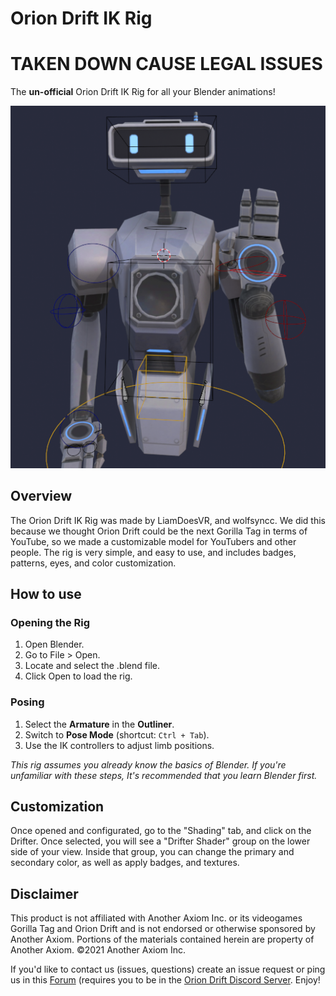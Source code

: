 # Orion Drift IK Rig
# TAKEN DOWN CAUSE LEGAL ISSUES
The **un-official** Orion Drift IK Rig for all your Blender animations!

![Preview of the model](https://raw.githubusercontent.com/liamdoesvr/OrionDriftIKRig/refs/heads/main/drifterpreview.PNG)

## Overview
The Orion Drift IK Rig was made by LiamDoesVR, and wolfsyncc. We did this because we thought Orion Drift could be the next Gorilla Tag in terms of YouTube, so we made a customizable model for YouTubers and other people. The rig is very simple, and easy to use, and includes badges, patterns, eyes, and color customization.

## How to use
### Opening the Rig

1. Open Blender.
2. Go to File > Open.
3. Locate and select the .blend file.
4. Click Open to load the rig.

### Posing  
1. Select the **Armature** in the **Outliner**.  
2. Switch to **Pose Mode** (shortcut: `Ctrl + Tab`).  
3. Use the IK controllers to adjust limb positions.

*This rig assumes you already know the basics of Blender. If you're unfamiliar with these steps, It's recommended that you learn Blender first.*


## Customization
Once opened and configurated, go to the "Shading" tab, and click on the Drifter. Once selected, you will see a "Drifter Shader" group on the lower side of your view. Inside that group, you can change the primary and secondary color, as well as apply badges, and textures.

## Disclaimer
This product is not affiliated with Another Axiom Inc. or its videogames Gorilla Tag and Orion Drift and is not endorsed or otherwise sponsored by Another Axiom. 
Portions of the materials contained herein are property of Another Axiom. ©2021 Another Axiom Inc.

If you'd like to contact us (issues, questions) create an issue request or ping us in this [Forum](https://discord.com/channels/1092928496474521700/1349882050580316220) (requires you to be in the [Orion Drift Discord Server](https://discord.com/invite/oriondrift). Enjoy!
